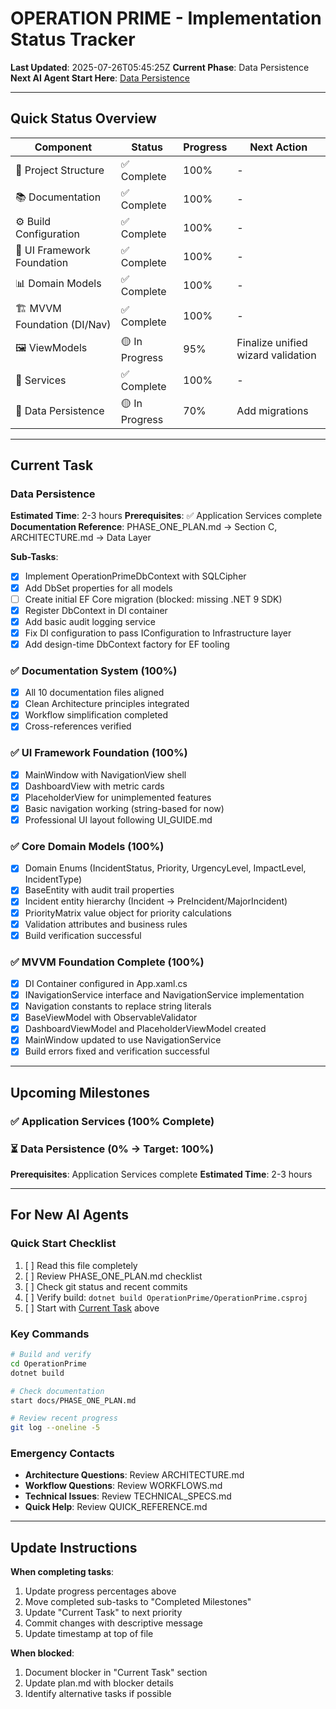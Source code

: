 # OPERATION PRIME - Implementation Status Tracker
**Last Updated**: 2025-07-26T05:45:25Z
**Current Phase**: Data Persistence
**Next AI Agent Start Here**: [Data Persistence](#current-task)

---

## Quick Status Overview

| Component | Status | Progress | Next Action |
|-----------|--------|----------|-------------|
| 📁 Project Structure | ✅ Complete | 100% | - |
| 📚 Documentation | ✅ Complete | 100% | - |
| ⚙️ Build Configuration | ✅ Complete | 100% | - |
| 🎨 UI Framework Foundation | ✅ Complete | 100% | - |
| 📊 Domain Models | ✅ Complete | 100% | - |
| 🏗️ MVVM Foundation (DI/Nav) | ✅ Complete | 100% | - |
| 🖼️ ViewModels | 🟡 In Progress | 95% | Finalize unified wizard validation |
| 🔧 Services | ✅ Complete | 100% | - |
| 💾 Data Persistence | 🟡 In Progress | 70% | Add migrations |

---

## Current Task

### **Data Persistence**
**Estimated Time**: 2-3 hours
**Prerequisites**: ✅ Application Services complete
**Documentation Reference**: PHASE_ONE_PLAN.md → Section C, ARCHITECTURE.md → Data Layer

**Sub-Tasks**:
- [x] Implement OperationPrimeDbContext with SQLCipher
- [x] Add DbSet properties for all models
- [ ] Create initial EF Core migration (blocked: missing .NET 9 SDK)
- [x] Register DbContext in DI container
- [x] Add basic audit logging service
- [x] Fix DI configuration to pass IConfiguration to Infrastructure layer
- [x] Add design-time DbContext factory for EF tooling

### ✅ Documentation System (100%)
- [x] All 10 documentation files aligned
- [x] Clean Architecture principles integrated
- [x] Workflow simplification completed
- [x] Cross-references verified

### ✅ UI Framework Foundation (100%)
- [x] MainWindow with NavigationView shell
- [x] DashboardView with metric cards
- [x] PlaceholderView for unimplemented features
- [x] Basic navigation working (string-based for now)
- [x] Professional UI layout following UI_GUIDE.md

### ✅ Core Domain Models (100%)
- [x] Domain Enums (IncidentStatus, Priority, UrgencyLevel, ImpactLevel, IncidentType)
- [x] BaseEntity with audit trail properties
- [x] Incident entity hierarchy (Incident → PreIncident/MajorIncident)
- [x] PriorityMatrix value object for priority calculations
- [x] Validation attributes and business rules
- [x] Build verification successful

### ✅ MVVM Foundation Complete (100%)
- [x] DI Container configured in App.xaml.cs
- [x] INavigationService interface and NavigationService implementation
- [x] Navigation constants to replace string literals
- [x] BaseViewModel with ObservableValidator
- [x] DashboardViewModel and PlaceholderViewModel created
- [x] MainWindow updated to use NavigationService
- [x] Build errors fixed and verification successful

---

## Upcoming Milestones

### ✅ Application Services (100% Complete)

### ⏳ Data Persistence (0% → Target: 100%)
**Prerequisites**: Application Services complete
**Estimated Time**: 2-3 hours

---

## For New AI Agents

### **Quick Start Checklist**
1. [ ] Read this file completely
2. [ ] Review PHASE_ONE_PLAN.md checklist
3. [ ] Check git status and recent commits
4. [ ] Verify build: `dotnet build OperationPrime/OperationPrime.csproj`
5. [ ] Start with [Current Task](#current-task) above

### **Key Commands**
```bash
# Build and verify
cd OperationPrime
dotnet build

# Check documentation
start docs/PHASE_ONE_PLAN.md

# Review recent progress
git log --oneline -5
```

### **Emergency Contacts**
- **Architecture Questions**: Review ARCHITECTURE.md
- **Workflow Questions**: Review WORKFLOWS.md
- **Technical Issues**: Review TECHNICAL_SPECS.md
- **Quick Help**: Review QUICK_REFERENCE.md

---

## Update Instructions

**When completing tasks**:
1. Update progress percentages above
2. Move completed sub-tasks to "Completed Milestones"
3. Update "Current Task" to next priority
4. Commit changes with descriptive message
5. Update timestamp at top of file

**When blocked**:
1. Document blocker in "Current Task" section
2. Update plan.md with blocker details
3. Identify alternative tasks if possible
